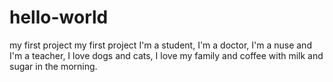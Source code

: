 # hello-world
my first project
my first project
I'm a student, I'm a doctor, I'm a nuse and I'm a teacher, I love dogs and cats, I love my family and coffee with milk and sugar in the morning.
